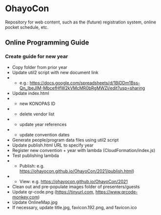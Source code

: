 # OhayoCon
Repository for web content, such as the (future) registration system, online pocket schedule, etc.


## Online Programming Guide

### Create guide for new year

* Copy folder from prior year
* Update util2 script with new document link
* * e.g.: https://docs.google.com/spreadsheets/d/1BjDDm1Bss-Qn_IbeJIM-MbcefHfW2kVMcMR0bRgMWZI/edit?usp=sharing
* Update index.html
* * new KONOPAS ID
* * delete vendor list
* * update year references
* * update convention dates
* Generate people/program data files using util2 script
* Update publish.html URL to specify year
* Register new convention + year with lambda (CloudFormation/index.js)
* Test publishing lambda
* * Publish: e.g. https://ohayocon.github.io/OhayoCon/2021/publish.html)
* * View: e.g. https://ohayocon.github.io/OhayoCon/2021
* Clean out and pre-populate images folder of presenters/guests
* Update qr-code.png (https://tinyurl.com, https://www.qrcode-monkey.com)
* Update OnlineMap.jpg
* If necessary, update title.jpg, favicon.192.png, and favicon.ico

